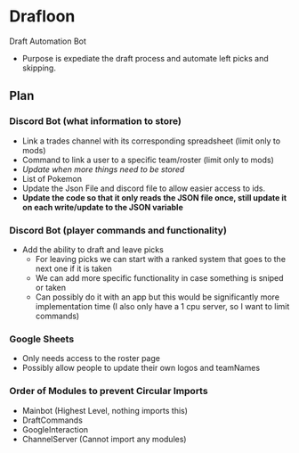 # Drafloon
Draft Automation Bot

- Purpose is expediate the draft process and automate left picks and skipping.

## Plan
### Discord Bot (what information to store)
- Link a trades channel with its corresponding spreadsheet (limit only to mods)
- Command to link a user to a specific team/roster (limit only to mods)
- *Update when more things need to be stored*
- List of Pokemon
- Update the Json File and discord file to allow easier access to ids.
- **Update the code so that it only reads the JSON file once, still update it on each write/update to the JSON variable**

### Discord Bot (player commands and functionality)
- Add the ability to draft and leave picks
  - For leaving picks we can start with a ranked system that goes to the next one if it is taken
  - We can add more specific functionality in case something is sniped or taken
  - Can possibly do it with an app but this would be significantly more implementation time (I also only have a 1 cpu server, so I want to limit commands)

### Google Sheets
- Only needs access to the roster page
- Possibly allow people to update their own logos and teamNames

### Order of Modules to prevent Circular Imports
- Mainbot (Highest Level, nothing imports this)
- DraftCommands
- GoogleInteraction
- ChannelServer (Cannot import any modules)

